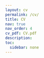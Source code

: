 ```yaml
---
layout: cv
permalink: /cv/
title: CV
nav: true
nav_order: 4
cv_pdf: CV.pdf
description:
toc:
  sidebar: none
---
```

